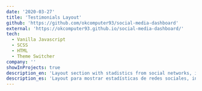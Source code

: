 ```yaml
---
date: '2020-03-27'
title: 'Testimonials Layout'
github: 'https://github.com/okcomputer93/social-media-dashboard'
external: 'https://okcomputer93.github.io/social-media-dashboard/'
tech:
  - Vanilla Javascript
  - SCSS
  - HTML
  - Theme Switcher
company: ''
showInProjects: true
description_en: 'Layout section with stadistics from social networks, includes a theme switcher. This was a challenge from FrontendMentor'
description_es: 'Layout para mostrar estadísticas de redes sociales, incluye un modo oscuro. Reto de FrontendMentor.'
---
```

